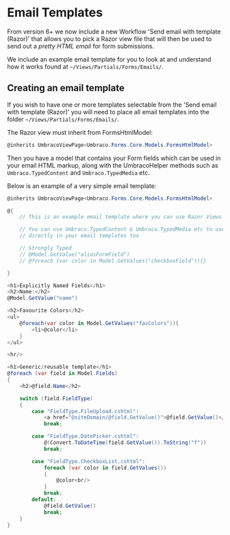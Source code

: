 # Email Templates

From version 6+ we now include a new Workflow 'Send email with template (Razor)' that allows you to pick a Razor view file that will then be used to send out a *pretty HTML email* for form submissions. 

We include an example email template for you to look at and understand how it works found at `~/Views/Partials/Forms/Emails/`.

## Creating an email template
If you wish to have one or more templates selectable from the 'Send email with template (Razor)' you will need to place all email templates into the folder `~/Views/Partials/Forms/Emails/`.

The Razor view must inherit from FormsHtmlModel:

```csharp
@inherits UmbracoViewPage<Umbraco.Forms.Core.Models.FormsHtmlModel>
```

Then you have a model that contains your Form fields which can be used in your email HTML markup, along with the UmbracoHelper methods such as `Umbraco.TypedContent` and `Umbraco.TypedMedia` etc.

Below is an example of a very simple email template:

```csharp
@inherits UmbracoViewPage<Umbraco.Forms.Core.Models.FormsHtmlModel>

@{
    // This is an example email template where you can use Razor Views to send HTML emails

    // You can use Umbraco.TypedContent & Umbraco.TypedMedia etc to use Images & content from your site
    // directly in your email templates too

    // Strongly Typed
    // @Model.GetValue("aliasFormField")
    // @foreach (var color in Model.GetValues("checkboxField")){}

}

<h1>Explicitly Named Fields</h1>
<h2>Name:</h2>
@Model.GetValue("name")

<h2>Favourite Colors</h2>
<ul>
    @foreach(var color in Model.GetValues("favColors")){
        <li>@color</li>
    }
</ul>

<hr/>

<h1>Generic/reusable template</h1>
@foreach (var field in Model.Fields)
{
    <h2>@field.Name</h2>

    switch (field.FieldType)
    {
        case "FieldType.FileUpload.cshtml":
            <a href="@siteDomain/@field.GetValue()">@field.GetValue()</a>
            break;

        case "FieldType.DatePicker.cshtml":
            @(Convert.ToDateTime(field.GetValue()).ToString("f"))
            break;

        case "FieldType.CheckboxList.cshtml":            
            foreach (var color in field.GetValues())
            {
                @color<br/>
            }
            break;
        default:
            @field.GetValue()
            break;
    }
}
```